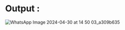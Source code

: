 # Output :
![WhatsApp Image 2024-04-30 at 14 50 03_a309b635](https://github.com/iamsubham8/Calculator_Application/assets/168450064/402293fc-03d8-482b-852c-070625ef5d2c)
